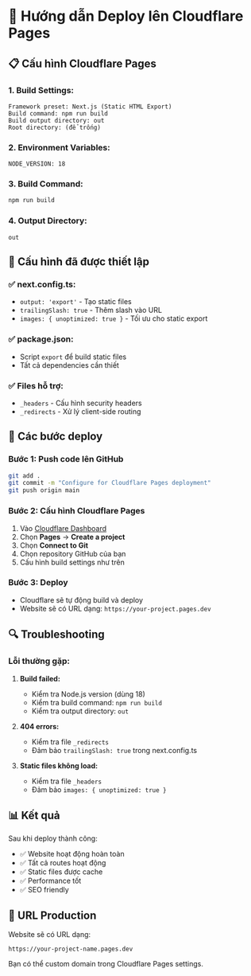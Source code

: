 # 🚀 Hướng dẫn Deploy lên Cloudflare Pages

## 📋 Cấu hình Cloudflare Pages

### 1. **Build Settings:**
```
Framework preset: Next.js (Static HTML Export)
Build command: npm run build
Build output directory: out
Root directory: (để trống)
```

### 2. **Environment Variables:**
```
NODE_VERSION: 18
```

### 3. **Build Command:**
```bash
npm run build
```

### 4. **Output Directory:**
```
out
```

## 🔧 Cấu hình đã được thiết lập

### ✅ **next.config.ts:**
- `output: 'export'` - Tạo static files
- `trailingSlash: true` - Thêm slash vào URL
- `images: { unoptimized: true }` - Tối ưu cho static export

### ✅ **package.json:**
- Script `export` để build static files
- Tất cả dependencies cần thiết

### ✅ **Files hỗ trợ:**
- `_headers` - Cấu hình security headers
- `_redirects` - Xử lý client-side routing

## 🎯 Các bước deploy

### **Bước 1: Push code lên GitHub**
```bash
git add .
git commit -m "Configure for Cloudflare Pages deployment"
git push origin main
```

### **Bước 2: Cấu hình Cloudflare Pages**
1. Vào [Cloudflare Dashboard](https://dash.cloudflare.com/)
2. Chọn **Pages** → **Create a project**
3. Chọn **Connect to Git**
4. Chọn repository GitHub của bạn
5. Cấu hình build settings như trên

### **Bước 3: Deploy**
- Cloudflare sẽ tự động build và deploy
- Website sẽ có URL dạng: `https://your-project.pages.dev`

## 🔍 Troubleshooting

### **Lỗi thường gặp:**

1. **Build failed:**
   - Kiểm tra Node.js version (dùng 18)
   - Kiểm tra build command: `npm run build`
   - Kiểm tra output directory: `out`

2. **404 errors:**
   - Kiểm tra file `_redirects`
   - Đảm bảo `trailingSlash: true` trong next.config.ts

3. **Static files không load:**
   - Kiểm tra file `_headers`
   - Đảm bảo `images: { unoptimized: true }`

## 📊 Kết quả

Sau khi deploy thành công:
- ✅ Website hoạt động hoàn toàn
- ✅ Tất cả routes hoạt động
- ✅ Static files được cache
- ✅ Performance tốt
- ✅ SEO friendly

## 🎉 URL Production

Website sẽ có URL dạng:
```
https://your-project-name.pages.dev
```

Bạn có thể custom domain trong Cloudflare Pages settings.
